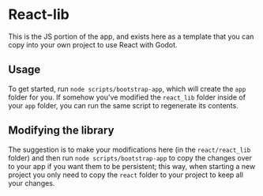# React-lib

This is the JS portion of the app, and exists here as a template that you can copy into your own project to use React with Godot.

## Usage 

To get started, run `node scripts/bootstrap-app`, which will create the `app` folder for you. If somehow you've modified the `react_lib` folder inside of your `app` folder, you can run the same script to regenerate its contents.

## Modifying the library

The suggestion is to make your modifications here (in the `react/react_lib` folder) and then run `node scripts/bootstrap-app` to copy the changes over to your app if you want them to be persistent; this way, when starting a new project you only need to copy the `react` folder to your project to keep all your changes.